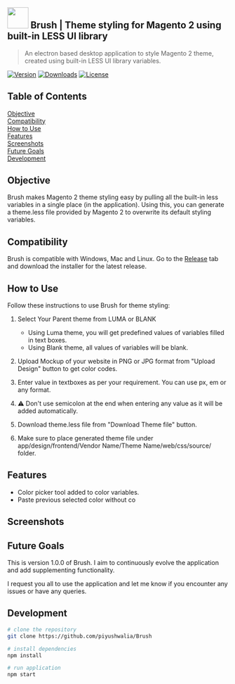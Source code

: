 ## <img src="https://cdn.rawgit.com/piyushwalia/Brush/43d8ae14/icons/png/64x64.png" width="48">   Brush | Theme styling for Magento 2 using built-in LESS UI library 
> An electron based desktop application to style Magento 2 theme, created using built-in LESS UI library variables.

[![Version](https://img.shields.io/github/package-json/v/piyushwalia/Brush.svg)](https://github.com/piyushwalia/Brush/releases/latest)
[![Downloads](https://img.shields.io/github/downloads/piyushwalia/Brush/total.svg)](https://github.com/piyushwalia/Brush/releases/latest)
[![License](https://img.shields.io/github/license/piyushwalia/Brush.svg)](https://github.com/piyushwalia/Brush/blob/master/LICENSE)

## Table of Contents

[Objective](#objective)<br>
[Compatibility](#compatibility)<br>
[How to Use](#how-to-use)<br>
[Features](#features)<br>
[Screenshots](#screenshots)<br>
[Future Goals](#future-goals)<br>
[Development](#development)<br>

## Objective

Brush makes Magento 2 theme styling easy by pulling all the built-in less variables in a single place (in the application). Using this, you can generate a theme.less file provided by Magento 2 to overwrite its default styling variables.

## Compatibility
Brush is compatible with Windows, Mac and Linux.
Go to the [Release](https://github.com/piyushwalia/Brush/releases) tab and download the installer for the latest release.


## How to Use

Follow these instructions to use Brush for theme styling:
1. Select Your Parent theme from LUMA or BLANK

   - Using Luma theme, you will get predefined values of variables filled in text boxes.
   - Using Blank theme, all values of variables will be blank.
2. Upload Mockup of your website in PNG or JPG format from "Upload Design" button to get color codes.
3. Enter value in textboxes as per your requirement. You can use px, em or any format.
4. :warning: Don't use semicolon at the end when entering any value as it will be added automatically.
5. Download theme.less file from "Download Theme file" button.
6. Make sure to place generated theme file under app/design/frontend/Vendor Name/Theme Name/web/css/source/ folder.  

## Features
- Color picker tool added to color variables.
- Paste previous selected color without co


## Screenshots

## Future Goals

This is version 1.0.0 of Brush. I aim to continuously evolve the application and add supplementing functionality. 

I request you all to use the application and let me know if you encounter any issues or have any queries. 

## Development
``` bash
# clone the repository
git clone https://github.com/piyushwalia/Brush

# install dependencies
npm install

# run application
npm start

```
